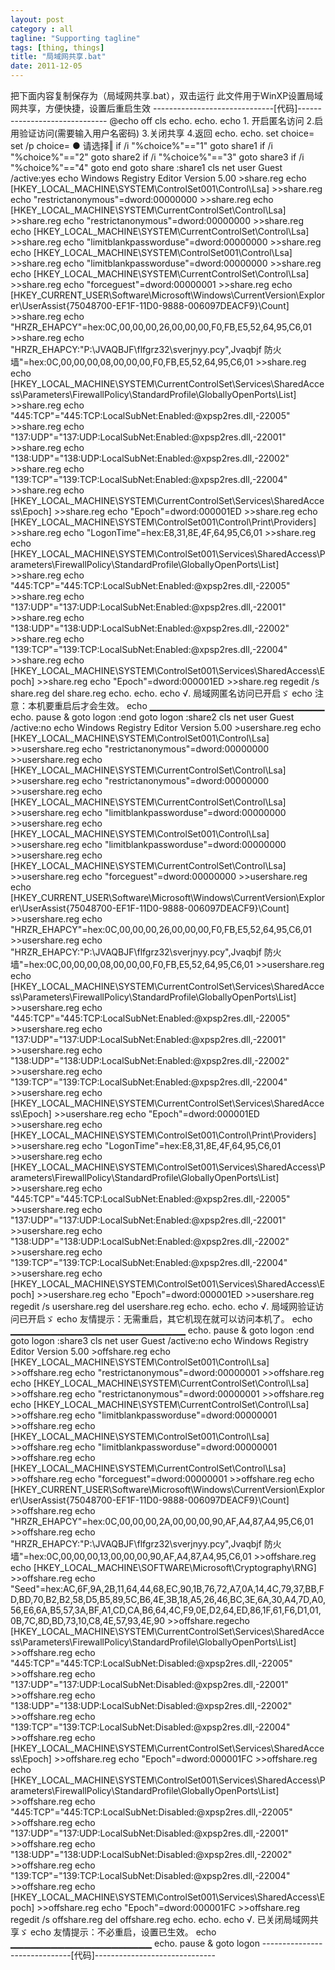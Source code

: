 ```yaml
---
layout: post
category : all
tagline: "Supporting tagline"
tags: [thing, things]
title: "局域网共享.bat"
date: 2011-12-05
---
```

把下面内容复制保存为（局域网共享.bat），双击运行
此文件用于WinXP设置局域网共享，方便快捷，设置后重启生效
------------------------------[代码]------------------------------
@echo off
cls
echo.
echo.
echo 1. 开启匿名访问 2.启用验证访问(需要输入用户名密码) 3.关闭共享 4.返回
echo.
echo.
set choice=
set /p choice= ● 请选择‖
if /i &quot;%choice%&quot;==&quot;1&quot; goto share1
if /i &quot;%choice%&quot;==&quot;2&quot; goto share2
if /i &quot;%choice%&quot;==&quot;3&quot; goto share3
if /i &quot;%choice%&quot;==&quot;4&quot; goto end
goto share
:share1
cls
net user Guest /active:yes
echo Windows Registry Editor Version 5.00 &gt;share.reg
echo [HKEY_LOCAL_MACHINE\SYSTEM\ControlSet001\Control\Lsa] &gt;&gt;share.reg
echo &quot;restrictanonymous&quot;=dword:00000000 &gt;&gt;share.reg
echo [HKEY_LOCAL_MACHINE\SYSTEM\CurrentControlSet\Control\Lsa] &gt;&gt;share.reg
echo &quot;restrictanonymous&quot;=dword:00000000 &gt;&gt;share.reg
echo [HKEY_LOCAL_MACHINE\SYSTEM\CurrentControlSet\Control\Lsa] &gt;&gt;share.reg
echo &quot;limitblankpassworduse&quot;=dword:00000000 &gt;&gt;share.reg
echo [HKEY_LOCAL_MACHINE\SYSTEM\ControlSet001\Control\Lsa] &gt;&gt;share.reg
echo &quot;limitblankpassworduse&quot;=dword:00000000 &gt;&gt;share.reg
echo [HKEY_LOCAL_MACHINE\SYSTEM\CurrentControlSet\Control\Lsa] &gt;&gt;share.reg
echo &quot;forceguest&quot;=dword:00000001 &gt;&gt;share.reg
echo [HKEY_CURRENT_USER\Software\Microsoft\Windows\CurrentVersion\Explorer\UserAssist\{75048700-EF1F-11D0-9888-006097DEACF9}\Count] &gt;&gt;share.reg
echo &quot;HRZR_EHAPCY&quot;=hex:0C,00,00,00,26,00,00,00,F0,FB,E5,52,64,95,C6,01 &gt;&gt;share.reg
echo &quot;HRZR_EHAPCY:&quot;P:\JVAQBJF\flfgrz32\sverjnyy.pcy&quot;,Jvaqbjf 防火墙&quot;=hex:0C,00,00,00,08,00,00,00,F0,FB,E5,52,64,95,C6,01 &gt;&gt;share.reg echo [HKEY_LOCAL_MACHINE\SYSTEM\CurrentControlSet\Services\SharedAccess\Parameters\FirewallPolicy\StandardProfile\GloballyOpenPorts\List] &gt;&gt;share.reg
echo &quot;445:TCP&quot;=&quot;445:TCP:LocalSubNet:Enabled:@xpsp2res.dll,-22005&quot; &gt;&gt;share.reg
echo &quot;137:UDP&quot;=&quot;137:UDP:LocalSubNet:Enabled:@xpsp2res.dll,-22001&quot; &gt;&gt;share.reg
echo &quot;138:UDP&quot;=&quot;138:UDP:LocalSubNet:Enabled:@xpsp2res.dll,-22002&quot; &gt;&gt;share.reg
echo &quot;139:TCP&quot;=&quot;139:TCP:LocalSubNet:Enabled:@xpsp2res.dll,-22004&quot; &gt;&gt;share.reg echo [HKEY_LOCAL_MACHINE\SYSTEM\CurrentControlSet\Services\SharedAccess\Epoch] &gt;&gt;share.reg
echo &quot;Epoch&quot;=dword:000001ED &gt;&gt;share.reg echo [HKEY_LOCAL_MACHINE\SYSTEM\ControlSet001\Control\Print\Providers] &gt;&gt;share.reg
echo &quot;LogonTime&quot;=hex:E8,31,8E,4F,64,95,C6,01 &gt;&gt;share.reg echo [HKEY_LOCAL_MACHINE\SYSTEM\ControlSet001\Services\SharedAccess\Parameters\FirewallPolicy\StandardProfile\GloballyOpenPorts\List] &gt;&gt;share.reg
echo &quot;445:TCP&quot;=&quot;445:TCP:LocalSubNet:Enabled:@xpsp2res.dll,-22005&quot; &gt;&gt;share.reg
echo &quot;137:UDP&quot;=&quot;137:UDP:LocalSubNet:Enabled:@xpsp2res.dll,-22001&quot; &gt;&gt;share.reg
echo &quot;138:UDP&quot;=&quot;138:UDP:LocalSubNet:Enabled:@xpsp2res.dll,-22002&quot; &gt;&gt;share.reg
echo &quot;139:TCP&quot;=&quot;139:TCP:LocalSubNet:Enabled:@xpsp2res.dll,-22004&quot; &gt;&gt;share.reg echo [HKEY_LOCAL_MACHINE\SYSTEM\ControlSet001\Services\SharedAccess\Epoch] &gt;&gt;share.reg
echo &quot;Epoch&quot;=dword:000001ED &gt;&gt;share.reg
regedit /s share.reg
del share.reg
echo.
echo.
echo √. 局域网匿名访问已开启ゞ
echo 注意：本机要重启后才会生效。
echo ▁▁▁▁▁▁▁▁▁▁▁▁▁▁▁▁▁▁▁▁▁▁▁▁▁▁
echo.
pause &amp; goto logon
:end
goto logon
:share2
cls
net user Guest /active:no
echo Windows Registry Editor Version 5.00 &gt;usershare.reg
echo [HKEY_LOCAL_MACHINE\SYSTEM\ControlSet001\Control\Lsa] &gt;&gt;usershare.reg
echo &quot;restrictanonymous&quot;=dword:00000000 &gt;&gt;usershare.reg
echo [HKEY_LOCAL_MACHINE\SYSTEM\CurrentControlSet\Control\Lsa] &gt;&gt;usershare.reg
echo &quot;restrictanonymous&quot;=dword:00000000 &gt;&gt;usershare.reg
echo [HKEY_LOCAL_MACHINE\SYSTEM\CurrentControlSet\Control\Lsa] &gt;&gt;usershare.reg
echo &quot;limitblankpassworduse&quot;=dword:00000000 &gt;&gt;usershare.reg
echo [HKEY_LOCAL_MACHINE\SYSTEM\ControlSet001\Control\Lsa] &gt;&gt;usershare.reg
echo &quot;limitblankpassworduse&quot;=dword:00000000 &gt;&gt;usershare.reg
echo [HKEY_LOCAL_MACHINE\SYSTEM\CurrentControlSet\Control\Lsa] &gt;&gt;usershare.reg
echo &quot;forceguest&quot;=dword:00000000 &gt;&gt;usershare.reg
echo [HKEY_CURRENT_USER\Software\Microsoft\Windows\CurrentVersion\Explorer\UserAssist\{75048700-EF1F-11D0-9888-006097DEACF9}\Count] &gt;&gt;usershare.reg
echo &quot;HRZR_EHAPCY&quot;=hex:0C,00,00,00,26,00,00,00,F0,FB,E5,52,64,95,C6,01 &gt;&gt;usershare.reg
echo &quot;HRZR_EHAPCY:&quot;P:\JVAQBJF\flfgrz32\sverjnyy.pcy&quot;,Jvaqbjf 防火墙&quot;=hex:0C,00,00,00,08,00,00,00,F0,FB,E5,52,64,95,C6,01 &gt;&gt;usershare.reg echo [HKEY_LOCAL_MACHINE\SYSTEM\CurrentControlSet\Services\SharedAccess\Parameters\FirewallPolicy\StandardProfile\GloballyOpenPorts\List] &gt;&gt;usershare.reg
echo &quot;445:TCP&quot;=&quot;445:TCP:LocalSubNet:Enabled:@xpsp2res.dll,-22005&quot; &gt;&gt;usershare.reg
echo &quot;137:UDP&quot;=&quot;137:UDP:LocalSubNet:Enabled:@xpsp2res.dll,-22001&quot; &gt;&gt;usershare.reg
echo &quot;138:UDP&quot;=&quot;138:UDP:LocalSubNet:Enabled:@xpsp2res.dll,-22002&quot; &gt;&gt;usershare.reg
echo &quot;139:TCP&quot;=&quot;139:TCP:LocalSubNet:Enabled:@xpsp2res.dll,-22004&quot; &gt;&gt;usershare.reg echo [HKEY_LOCAL_MACHINE\SYSTEM\CurrentControlSet\Services\SharedAccess\Epoch] &gt;&gt;usershare.reg
echo &quot;Epoch&quot;=dword:000001ED &gt;&gt;usershare.reg echo [HKEY_LOCAL_MACHINE\SYSTEM\ControlSet001\Control\Print\Providers] &gt;&gt;usershare.reg
echo &quot;LogonTime&quot;=hex:E8,31,8E,4F,64,95,C6,01 &gt;&gt;usershare.reg echo [HKEY_LOCAL_MACHINE\SYSTEM\ControlSet001\Services\SharedAccess\Parameters\FirewallPolicy\StandardProfile\GloballyOpenPorts\List] &gt;&gt;usershare.reg
echo &quot;445:TCP&quot;=&quot;445:TCP:LocalSubNet:Enabled:@xpsp2res.dll,-22005&quot; &gt;&gt;usershare.reg
echo &quot;137:UDP&quot;=&quot;137:UDP:LocalSubNet:Enabled:@xpsp2res.dll,-22001&quot; &gt;&gt;usershare.reg
echo &quot;138:UDP&quot;=&quot;138:UDP:LocalSubNet:Enabled:@xpsp2res.dll,-22002&quot; &gt;&gt;usershare.reg
echo &quot;139:TCP&quot;=&quot;139:TCP:LocalSubNet:Enabled:@xpsp2res.dll,-22004&quot; &gt;&gt;usershare.reg echo [HKEY_LOCAL_MACHINE\SYSTEM\ControlSet001\Services\SharedAccess\Epoch] &gt;&gt;usershare.reg
echo &quot;Epoch&quot;=dword:000001ED &gt;&gt;usershare.reg
regedit /s usershare.reg
del usershare.reg
echo.
echo.
echo √. 局域网验证访问已开启ゞ
echo 友情提示：无需重启，其它机现在就可以访问本机了。
echo ▁▁▁▁▁▁▁▁▁▁▁▁▁▁▁▁▁▁▁▁▁▁▁▁▁▁
echo.
pause &amp; goto logon
:end
goto logon
:share3
cls
net user Guest /active:no
echo Windows Registry Editor Version 5.00 &gt;offshare.reg
echo [HKEY_LOCAL_MACHINE\SYSTEM\ControlSet001\Control\Lsa] &gt;&gt;offshare.reg
echo &quot;restrictanonymous&quot;=dword:00000001 &gt;&gt;offshare.reg
echo [HKEY_LOCAL_MACHINE\SYSTEM\CurrentControlSet\Control\Lsa] &gt;&gt;offshare.reg
echo &quot;restrictanonymous&quot;=dword:00000001 &gt;&gt;offshare.reg
echo [HKEY_LOCAL_MACHINE\SYSTEM\CurrentControlSet\Control\Lsa] &gt;&gt;offshare.reg
echo &quot;limitblankpassworduse&quot;=dword:00000001 &gt;&gt;offshare.reg
echo [HKEY_LOCAL_MACHINE\SYSTEM\ControlSet001\Control\Lsa] &gt;&gt;offshare.reg
echo &quot;limitblankpassworduse&quot;=dword:00000001 &gt;&gt;offshare.reg
echo [HKEY_LOCAL_MACHINE\SYSTEM\CurrentControlSet\Control\Lsa] &gt;&gt;offshare.reg
echo &quot;forceguest&quot;=dword:00000001 &gt;&gt;offshare.reg
echo [HKEY_CURRENT_USER\Software\Microsoft\Windows\CurrentVersion\Explorer\UserAssist\{75048700-EF1F-11D0-9888-006097DEACF9}\Count] &gt;&gt;offshare.reg
echo &quot;HRZR_EHAPCY&quot;=hex:0C,00,00,00,2A,00,00,00,90,AF,A4,87,A4,95,C6,01 &gt;&gt;offshare.reg
echo &quot;HRZR_EHAPCY:&quot;P:\JVAQBJF\flfgrz32\sverjnyy.pcy&quot;,Jvaqbjf 防火墙&quot;=hex:0C,00,00,00,13,00,00,00,90,AF,A4,87,A4,95,C6,01 &gt;&gt;offshare.reg echo [HKEY_LOCAL_MACHINE\SOFTWARE\Microsoft\Cryptography\RNG] &gt;&gt;offshare.reg
echo &quot;Seed&quot;=hex:AC,6F,9A,2B,11,64,44,68,EC,90,1B,76,72,A7,0A,14,4C,79,37,BB,FD,BD,70,B2,B2,58,D5,B5,89,5C,B6,4E,3B,18,A5,26,46,BC,3E,6A,30,A4,7D,A0,56,E6,6A,B5,57,3A,BF,A1,CD,CA,B6,64,4C,F9,0E,D2,64,ED,86,1F,61,F6,D1,01,0B,7C,8D,BD,73,10,C8,4E,57,93,4E,90 &gt;&gt;offshare.regecho [HKEY_LOCAL_MACHINE\SYSTEM\CurrentControlSet\Services\SharedAccess\Parameters\FirewallPolicy\StandardProfile\GloballyOpenPorts\List] &gt;&gt;offshare.reg
echo &quot;445:TCP&quot;=&quot;445:TCP:LocalSubNet:Disabled:@xpsp2res.dll,-22005&quot; &gt;&gt;offshare.reg
echo &quot;137:UDP&quot;=&quot;137:UDP:LocalSubNet:Disabled:@xpsp2res.dll,-22001&quot; &gt;&gt;offshare.reg
echo &quot;138:UDP&quot;=&quot;138:UDP:LocalSubNet:Disabled:@xpsp2res.dll,-22002&quot; &gt;&gt;offshare.reg
echo &quot;139:TCP&quot;=&quot;139:TCP:LocalSubNet:Disabled:@xpsp2res.dll,-22004&quot; &gt;&gt;offshare.reg echo [HKEY_LOCAL_MACHINE\SYSTEM\CurrentControlSet\Services\SharedAccess\Epoch] &gt;&gt;offshare.reg
echo &quot;Epoch&quot;=dword:000001FC &gt;&gt;offshare.reg echo [HKEY_LOCAL_MACHINE\SYSTEM\ControlSet001\Services\SharedAccess\Parameters\FirewallPolicy\StandardProfile\GloballyOpenPorts\List] &gt;&gt;offshare.reg
echo &quot;445:TCP&quot;=&quot;445:TCP:LocalSubNet:Disabled:@xpsp2res.dll,-22005&quot; &gt;&gt;offshare.reg
echo &quot;137:UDP&quot;=&quot;137:UDP:LocalSubNet:Disabled:@xpsp2res.dll,-22001&quot; &gt;&gt;offshare.reg
echo &quot;138:UDP&quot;=&quot;138:UDP:LocalSubNet:Disabled:@xpsp2res.dll,-22002&quot; &gt;&gt;offshare.reg
echo &quot;139:TCP&quot;=&quot;139:TCP:LocalSubNet:Disabled:@xpsp2res.dll,-22004&quot; &gt;&gt;offshare.reg echo [HKEY_LOCAL_MACHINE\SYSTEM\ControlSet001\Services\SharedAccess\Epoch] &gt;&gt;offshare.reg
echo &quot;Epoch&quot;=dword:000001FC &gt;&gt;offshare.reg
regedit /s offshare.reg
del offshare.reg
echo.
echo.
echo √. 已关闭局域网共享ゞ
echo 友情提示：不必重启，设置已生效。
echo ▁▁▁▁▁▁▁▁▁▁▁▁▁▁▁▁▁▁▁▁▁
echo.
pause &amp; goto logon
------------------------------[代码]------------------------------
